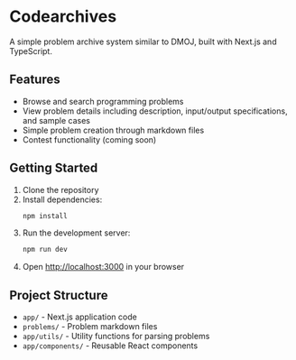 # Codearchives

A simple problem archive system similar to DMOJ, built with Next.js and TypeScript.

## Features

- Browse and search programming problems
- View problem details including description, input/output specifications, and sample cases
- Simple problem creation through markdown files
- Contest functionality (coming soon)

## Getting Started

1. Clone the repository
2. Install dependencies:
   ```bash
   npm install
   ```
3. Run the development server:
   ```bash
   npm run dev
   ```
4. Open [http://localhost:3000](http://localhost:3000) in your browser


## Project Structure

- `app/` - Next.js application code
- `problems/` - Problem markdown files
- `app/utils/` - Utility functions for parsing problems
- `app/components/` - Reusable React components
